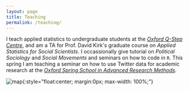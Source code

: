 ```yaml
---
layout: page
title: Teaching
permalink: /teaching/
---
```


I teach applied statistics to undergraduate students at the [_Oxford Q-Step Centre_](https://www.oqc.ox.ac.uk/graduate-teaching-assistant/arun-frey.html), and am a TA for Prof. David Kirk's graduate course on _Applied Statistics for Social Scientists_. I occassionally give tutorial on _Political Sociology_ and _Social Movements_ and seminars on how to code in `R`. This spring I am teaching a seminar on how to use Twitter data for academic research at the [_Oxford Spring School in Advanced Research Methods_](https://www.politics.ox.ac.uk/spring-school/oxford-spring-school-in-advanced-research-methods.html).

![map](/assets/map_shelters.jpg){:style="float:center; margin:0px; max-width: 100%;"}
